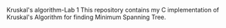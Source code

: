 Kruskal's algorithm-Lab 1
This repository contains my C implementation of Kruskal's Algorithm for finding Minimum Spanning Tree.
